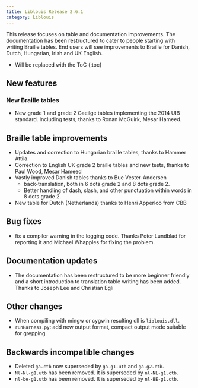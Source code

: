```yaml
---
title: Liblouis Release 2.6.1
category: Liblouis
---
```


This release focuses on table and documentation improvements. The
documentation has been restructured to cater to people starting with
writing Braille tables. End users will see improvements to Braille for
Danish, Dutch, Hungarian, Irish and UK English.

* Will be replaced with the ToC
{:toc}

## New features

### New Braille tables

-   New grade 1 and grade 2 Gaeilge tables implementing the 2014 UIB
    standard. Including tests, thanks to Ronan McGuirk, Mesar Hameed.

## Braille table improvements

-   Updates and correction to Hungarian braille tables, thanks to Hammer
    Attila.
-   Correction to English UK grade 2 braille tables and new tests,
    thanks to Paul Wood, Mesar Hameed
-   Vastly improved Danish tables thanks to Bue Vester-Andersen
    -   back-translation, both in 6 dots grade 2 and 8 dots grade 2.
    -   Better handling of dash, slash, and other punctuation within words
        in 8 dots grade 2.
-   New table for Dutch (Netherlands) thanks to Henri Apperloo from CBB

## Bug fixes

-   fix a compiler warning in the logging code. Thanks Peter Lundblad
    for reporting it and Michael Whapples for fixing the problem.

## Documentation updates

-   The documentation has been restructured to be more beginner friendly
    and a short introduction to translation table writing has been
    added. Thanks to Joseph Lee and Christian Egli

## Other changes

-   When compiling with mingw or cygwin resulting dll is `liblouis.dll`.
-   `runHarness.py`: add new output format, compact output mode suitable
    for grepping.

## Backwards incompatible changes

-   Deleted `ga.ctb` now superseded by `ga-g1.utb` and `ga.g2.ctb`.
-   `Nl-Nl-g1.utb` has been removed. It is superseded by `nl-NL-g1.ctb`.
-   `nl-be-g1.utb` has been removed. It is superseded by `nl-BE-g1.ctb`.
